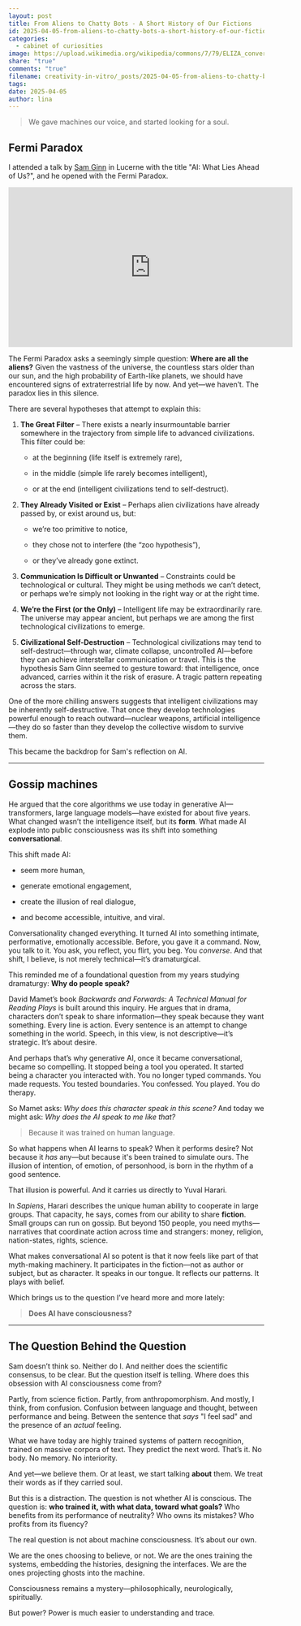 ```yaml
---
layout: post
title: From Aliens to Chatty Bots - A Short History of Our Fictions
id: 2025-04-05-from-aliens-to-chatty-bots-a-short-history-of-our-fictions.md
categories:
  - cabinet of curiosities
image: https://upload.wikimedia.org/wikipedia/commons/7/79/ELIZA_conversation.png
share: "true"
comments: "true"
filename: creativity-in-vitro/_posts/2025-04-05-from-aliens-to-chatty-bots-a-short-history-of-our-fictions.md
tags: 
date: 2025-04-05
author: lina
---
```


> We gave machines our voice, and started looking for a soul.

## Fermi Paradox

I attended a talk by [Sam Ginn](https://www.linkedin.com/in/sam-ginn/) in Lucerne with the title "AI: What Lies Ahead of Us?", and he opened with the Fermi Paradox.

<iframe width="560" height="315" src="https://www.youtube.com/embed/sNhhvQGsMEc" title="YouTube video player" frameborder="0" allow="accelerometer; autoplay; clipboard-write; encrypted-media; gyroscope; picture-in-picture" allowfullscreen></iframe>


The Fermi Paradox asks a seemingly simple question: **Where are all the aliens?** Given the vastness of the universe, the countless stars older than our sun, and the high probability of Earth-like planets, we should have encountered signs of extraterrestrial life by now. And yet—we haven’t. The paradox lies in this silence. 

There are several hypotheses that attempt to explain this:

1. **The Great Filter** – There exists a nearly insurmountable barrier somewhere in the trajectory from simple life to advanced civilizations. This filter could be:
    
    - at the beginning (life itself is extremely rare),
        
    - in the middle (simple life rarely becomes intelligent),
        
    - or at the end (intelligent civilizations tend to self-destruct).
        
2. **They Already Visited or Exist** – Perhaps alien civilizations have already passed by, or exist around us, but:
    
    - we’re too primitive to notice,
        
    - they chose not to interfere (the “zoo hypothesis”),
        
    - or they’ve already gone extinct.
        
3. **Communication Is Difficult or Unwanted** – Constraints could be technological or cultural. They might be using methods we can’t detect, or perhaps we’re simply not looking in the right way or at the right time.
    
4. **We’re the First (or the Only)** – Intelligent life may be extraordinarily rare. The universe may appear ancient, but perhaps we are among the first technological civilizations to emerge.
    
5. **Civilizational Self-Destruction** – Technological civilizations may tend to self-destruct—through war, climate collapse, uncontrolled AI—before they can achieve interstellar communication or travel. This is the hypothesis Sam Ginn seemed to gesture toward: that intelligence, once advanced, carries within it the risk of erasure. A tragic pattern repeating across the stars.


One of the more chilling answers suggests that intelligent civilizations may be inherently self-destructive. That once they develop technologies powerful enough to reach outward—nuclear weapons, artificial intelligence—they do so faster than they develop the collective wisdom to survive them.

This became the backdrop for Sam's reflection on AI.

---

## Gossip machines

He argued that the core algorithms we use today in generative AI—transformers, large language models—have existed for about five years. What changed wasn’t the intelligence itself, but its **form**. What made AI explode into public consciousness was its shift into something **conversational**.

This shift made AI:

- seem more human,
    
- generate emotional engagement,
    
- create the illusion of real dialogue,
    
- and become accessible, intuitive, and viral.


Conversationality changed everything. It turned AI into something intimate, performative, emotionally accessible. Before, you gave it a command. Now, you talk to it. You ask, you reflect, you flirt, you beg. You _converse_. And that shift, I believe, is not merely technical—it’s dramaturgical.

This reminded me of a foundational question from my years studying dramaturgy: **Why do people speak?**

David Mamet’s book _Backwards and Forwards: A Technical Manual for Reading Plays_ is built around this inquiry. He argues that in drama, characters don’t speak to share information—they speak because they want something. Every line is action. Every sentence is an attempt to change something in the world. Speech, in this view, is not descriptive—it’s strategic. It’s about desire.

And perhaps that’s why generative AI, once it became conversational, became so compelling. It stopped being a tool you operated. It started being a character you interacted with. You no longer typed commands. You made requests. You tested boundaries. You confessed. You played. You do therapy.

So Mamet asks: _Why does this character speak in this scene?_ And today we might ask: _Why does the AI speak to me like that?_

> Because it was trained on human language.


So what happens when AI learns to speak? When it performs desire? Not because it _has_ any—but because it's been trained to simulate ours. The illusion of intention, of emotion, of personhood, is born in the rhythm of a good sentence.

That illusion is powerful. And it carries us directly to Yuval Harari.

In _Sapiens_, Harari describes the unique human ability to cooperate in large groups. That capacity, he says, comes from our ability to share **fiction**. Small groups can run on gossip. But beyond 150 people, you need myths—narratives that coordinate action across time and strangers: money, religion, nation-states, rights, science.

What makes conversational AI so potent is that it now feels like part of that myth-making machinery. It participates in the fiction—not as author or subject, but as character. It speaks in our tongue. It reflects our patterns. It plays with belief.

Which brings us to the question I’ve heard more and more lately:

> **Does AI have consciousness?**

---

## The Question Behind the Question

Sam doesn’t think so. Neither do I. And neither does the scientific consensus, to be clear. But the question itself is telling. Where does this obsession with AI consciousness come from?

Partly, from science fiction. Partly, from anthropomorphism. And mostly, I think, from confusion. Confusion between language and thought, between performance and being. Between the sentence that _says_ "I feel sad" and the presence of an _actual_ feeling.

What we have today are highly trained systems of pattern recognition, trained on massive corpora of text. They predict the next word. That’s it. No body. No memory. No interiority.

And yet—we believe them. Or at least, we start talking **about** them. We treat their words as if they carried soul.

But this is a distraction. The question is not whether AI is conscious. The question is: **who trained it, with what data, toward what goals?** Who benefits from its performance of neutrality? Who owns its mistakes? Who profits from its fluency?

The real question is not about machine consciousness. It’s about our own.

We are the ones choosing to believe, or not. We are the ones training the systems, embedding the histories, designing the interfaces. We are the ones projecting ghosts into the machine.

Consciousness remains a mystery—philosophically, neurologically, spiritually.

But power? Power is much easier to understanding and trace.
